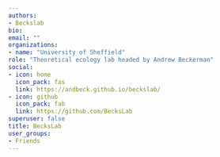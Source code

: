 ```yaml
---
authors:
- Beckslab
bio:
email: ""
organizations:
- name: "University of Sheffield"
role: "Theoretical ecology lab headed by Andrew Beckerman"
social:
- icon: home
  icon_pack: fas
  link: https://andbeck.github.io/beckslab/
- icon: github
  icon_pack: fab
  link: https://github.com/BecksLab
superuser: false
title: BecksLab
user_groups:
- Friends
---
```

